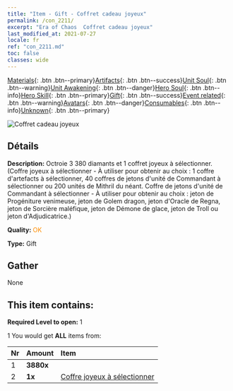 ```yaml
---
title: "Item - Gift - Coffret cadeau joyeux"
permalink: /con_2211/
excerpt: "Era of Chaos  Coffret cadeau joyeux"
last_modified_at: 2021-07-27
locale: fr
ref: "con_2211.md"
toc: false
classes: wide
---
```

 [Materials](/ItemsFR/){: .btn .btn--primary}[Artifacts](/ItemsFR/Artifacts/){: .btn .btn--success}[Unit Soul](/ItemsFR/UnitSoul/){: .btn .btn--warning}[Unit Awakening](/ItemsFR/UnitAwakening/){: .btn .btn--danger}[Hero Soul](/ItemsFR/HeroSoul/){: .btn .btn--info}[Hero Skill](/ItemsFR/HeroSkill/){: .btn .btn--primary}[Gift](/ItemsFR/Gift/){: .btn .btn--success}[Event related](/ItemsFR/Events/){: .btn .btn--warning}[Avatars](/ItemsFR/Avatars/){: .btn .btn--danger}[Consumables](/ItemsFR/Consumables/){: .btn .btn--info}[Unknown](/ItemsFR/Unknown/){: .btn .btn--primary}

 ![Coffret cadeau joyeux](/images/t/i_907190.png)

## Détails
 **Description:** Octroie 3 380 diamants et 1 coffret joyeux à sélectionner. (Coffre joyeux à sélectionner - À utiliser pour obtenir au choix : 1 coffre d'artefacts à sélectionner, 40 coffres de jetons d'unité de Commandant à sélectionner ou 200 unités de Mithril du néant. Coffre de jetons d'unité de Commandant à sélectionner - À utiliser pour obtenir au choix : jeton de Progéniture venimeuse, jeton de Golem dragon, jeton d'Oracle de Regna, jeton de Sorcière maléfique, jeton de Démone de glace, jeton de Troll ou jeton d'Adjudicatrice.)

 **Quality:** <span style="color: #FF8C00">OK</span>

 **Type:** Gift

## Gather

  None

## This item contains:

 **Required Level to open:** 1

 1 You would get **ALL** items  from:

  | Nr | Amount |     Item    |
  |:---|:-------|:------------|
  | 1 |  **3880x** | <i class="fas fa-gem"/> |  | 
  | 2 |  **1x** | [Coffre joyeux à sélectionner](/fr/Items/con_2205/) |  | 
